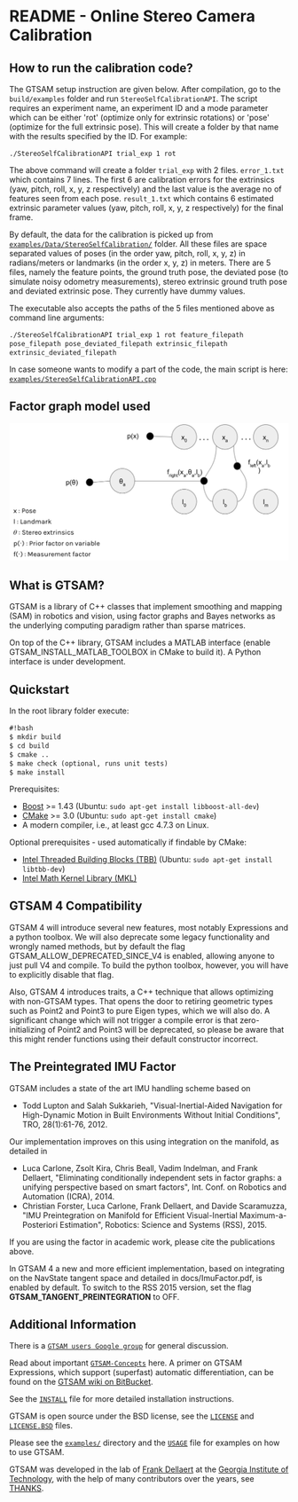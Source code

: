 README - Online Stereo Camera Calibration
===================================================

How to run the calibration code?
--------------------------------

The GTSAM setup instruction are given below. After compilation, go to the `build/examples` folder and run `StereoSelfCalibrationAPI`. The script requires an experiment name, an experiment ID and a mode parameter which can be either 'rot' (optimize only for extrinsic rotations) or 'pose' (optimize for the full extrinsic pose). This will create a folder by that name with the results specified by the ID. For example:

```
./StereoSelfCalibrationAPI trial_exp 1 rot
```
The above command will create a folder `trial_exp` with 2 files.
`error_1.txt` which contains 7 lines. The first 6 are calibration errors for the extrinsics (yaw, pitch, roll, x, y, z respectively) and the last value is the average no of features seen from each pose.
`result_1.txt` which contains 6 estimated extrinsic parameter values (yaw, pitch, roll, x, y, z respectively) for the final frame.

By default, the data for the calibration is picked up from [`examples/Data/StereoSelfCalibration/`](examples/Data/StereoSelfCalibration/) folder. All these files are space separated values of poses (in the order yaw, pitch, roll, x, y, z) in radians/meters or landmarks (in the order x, y, z) in meters. There are 5 files, namely the feature points, the ground truth pose, the deviated pose (to simulate noisy odometry measurements), stereo extrinsic ground truth pose and deviated extrinsic pose. They currently have dummy values.

The executable also accepts the paths of the 5 files mentioned above as command line arguments:

```
./StereoSelfCalibrationAPI trial_exp 1 rot feature_filepath pose_filepath pose_deviated_filepath extrinsic_filepath extrinsic_deviated_filepath
```

In case someone wants to modify a part of the code, the main script is here: [`examples/StereoSelfCalibrationAPI.cpp`](examples/StereoSelfCalibrationAPI.cpp)

Factor graph model used
-----------------------

![Factor graph model for online stereo calibration](factor_graph.png)


What is GTSAM?
--------------

GTSAM is a library of C++ classes that implement smoothing and
mapping (SAM) in robotics and vision, using factor graphs and Bayes
networks as the underlying computing paradigm rather than sparse
matrices.

On top of the C++ library, GTSAM includes a MATLAB interface (enable
GTSAM_INSTALL_MATLAB_TOOLBOX in CMake to build it). A Python interface
is under development.

Quickstart
----------

In the root library folder execute:

```
#!bash
$ mkdir build
$ cd build
$ cmake ..
$ make check (optional, runs unit tests)
$ make install
```

Prerequisites:

- [Boost](http://www.boost.org/users/download/) >= 1.43 (Ubuntu: `sudo apt-get install libboost-all-dev`)
- [CMake](http://www.cmake.org/cmake/resources/software.html) >= 3.0 (Ubuntu: `sudo apt-get install cmake`)
- A modern compiler, i.e., at least gcc 4.7.3 on Linux.

Optional prerequisites - used automatically if findable by CMake:

- [Intel Threaded Building Blocks (TBB)](http://www.threadingbuildingblocks.org/) (Ubuntu: `sudo apt-get install libtbb-dev`)
- [Intel Math Kernel Library (MKL)](http://software.intel.com/en-us/intel-mkl)

GTSAM 4 Compatibility
---------------------

GTSAM 4 will introduce several new features, most notably Expressions and a python toolbox. We will also deprecate some legacy functionality and wrongly named methods, but by default the flag GTSAM_ALLOW_DEPRECATED_SINCE_V4 is enabled, allowing anyone to just pull V4 and compile. To build the python toolbox, however, you will have to explicitly disable that flag.

Also, GTSAM 4 introduces traits, a C++ technique that allows optimizing with non-GTSAM types. That opens the door to retiring geometric types such as Point2 and Point3 to pure Eigen types, which we will also do. A significant change which will not trigger a compile error is that zero-initializing of Point2 and Point3 will be deprecated, so please be aware that this might render functions using their default constructor incorrect.

The Preintegrated IMU Factor
----------------------------

GTSAM includes a state of the art IMU handling scheme based on

- Todd Lupton and Salah Sukkarieh, "Visual-Inertial-Aided Navigation for High-Dynamic Motion in Built Environments Without Initial Conditions", TRO, 28(1):61-76, 2012.

Our implementation improves on this using integration on the manifold, as detailed in

- Luca Carlone, Zsolt Kira, Chris Beall, Vadim Indelman, and Frank Dellaert, "Eliminating conditionally independent sets in factor graphs: a unifying perspective based on smart factors", Int. Conf. on Robotics and Automation (ICRA), 2014.
- Christian Forster, Luca Carlone, Frank Dellaert, and Davide Scaramuzza, "IMU Preintegration on Manifold for Efficient Visual-Inertial Maximum-a-Posteriori Estimation", Robotics: Science and Systems (RSS), 2015.

If you are using the factor in academic work, please cite the publications above.

In GTSAM 4 a new and more efficient implementation, based on integrating on the NavState tangent space and detailed in docs/ImuFactor.pdf, is enabled by default. To switch to the RSS 2015 version, set the flag **GTSAM_TANGENT_PREINTEGRATION** to OFF.


Additional Information
----------------------

There is a [`GTSAM users Google group`](https://groups.google.com/forum/#!forum/gtsam-users) for general discussion.

Read about important [`GTSAM-Concepts`](GTSAM-Concepts.md) here. A primer on GTSAM Expressions,
which support (superfast) automatic differentiation,
can be found on the [GTSAM wiki on BitBucket](https://bitbucket.org/gtborg/gtsam/wiki/Home).

See the [`INSTALL`](INSTALL.md) file for more detailed installation instructions.

GTSAM is open source under the BSD license, see the [`LICENSE`](LICENSE) and [`LICENSE.BSD`](LICENSE.BSD) files.

Please see the [`examples/`](examples) directory and the [`USAGE`](USAGE.md) file for examples on how to use GTSAM.

GTSAM was developed in the lab of [Frank Dellaert](http://www.cc.gatech.edu/~dellaert) at the [Georgia Institute of Technology](http://www.gatech.edu), with the help of many contributors over the years, see [THANKS](THANKS).
